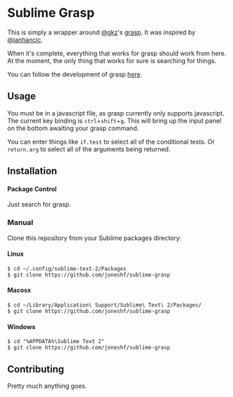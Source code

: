 # Sublime Grasp

This is simply a wrapper around [@gkz][gkz]'s [grasp][grasp].
It was inspired by [@janhancic][janhancic].

When it's complete, everything that works for grasp should work from here.
At the moment, the only thing that works for sure is searching for things.

You can follow the development of grasp [here][grasp-github].

## Usage

You must be in a javascript file, as grasp currently only supports javascript.
The current key binding is `ctrl`+`shift`+`g`.
This will bring up the input panel on the bottom awaiting your grasp command.

You can enter things like `if.test` to select all of the conditional tests.
Or `return.arg` to select all of the arguments being returned.

## Installation

#### Package Control

Just search for grasp.

### Manual

Clone this repository from your Sublime packages directory:

#### Linux

```
$ cd ~/.config/sublime-text-2/Packages
$ git clone https://github.com/joneshf/sublime-grasp
```

#### Macosx

```
$ cd ~/Library/Application\ Support/Sublime\ Text\ 2/Packages/
$ git clone https://github.com/joneshf/sublime-grasp
```

#### Windows

```
$ cd "%APPDATA%\Sublime Text 2"
$ git clone https://github.com/joneshf/sublime-grasp
```

## Contributing

Pretty much anything goes.

[gkz]: https://github.com/gkz
[grasp]: http://graspjs.com/
[grasp-github]: https://github.com/gkz/grasp
[janhancic]: https://github.com/janhancic
